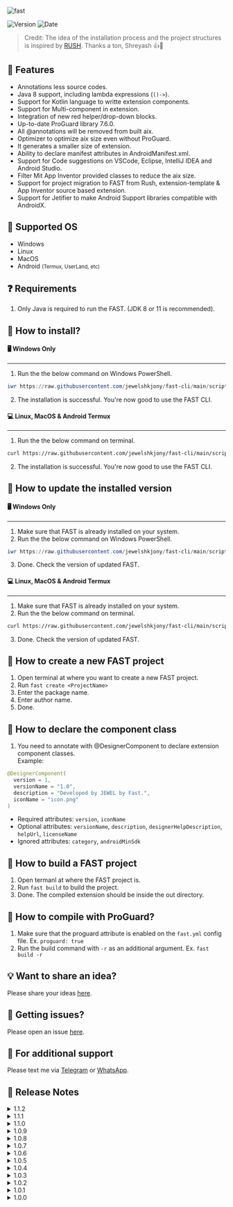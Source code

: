 ![fast](https://github.com/user-attachments/assets/1af854f5-fdb8-493a-8f07-be58ed8c2af3)

![Version](https://img.shields.io/badge/Latest_Version-1.1.2-green?labelColor=gray) ![Date](https://img.shields.io/badge/-16.10.2024.10.02-blue?logoColor=blue)

> Credit: The idea of the installation process and the project structures is inspired by [RUSH](https://github.com/shreyashsaitwal/rush-cli/tree/main). Thanks a ton, Shreyash 👍🎁

## 🌟 Features
- Annotations less source codes.
- Java 8 support, including lambda expressions (`()->`).
- Support for Kotlin language to writte extension components.
- Support for Multi-component in extension.
- Integration of new red helper/drop-down blocks.
- Up-to-date ProGuard library 7.6.0.
- All @annotations will be removed from built aix.
- Optimizer to optimize aix size even without ProGuard.
- It generates a smaller size of extension.
- Ability to declare manifest attributes in AndroidManifest.xml.
- Support for Code suggestions on VSCode, Eclipse, IntelliJ IDEA and Android Studio.
- Filter Mit App Inventor provided classes to reduce the aix size.
- Support for project migration to FAST from Rush, extension-template & App Inventor source based extension.
- Support for Jetifier to make Android Support libraries compatible with AndroidX.

## 🤝 Supported OS
- Windows
- Linux
- MacOS
- Android <small>(Termux, UserLand, etc)</small>

## ❓ Requirements
1. Only Java is required to run the FAST. (JDK 8 or 11 is recommended).

## 🤔 How to install?
#### 🖥️ Windows Only
---
1. Run the the below command on Windows PowerShell.
````.ps1
iwr https://raw.githubusercontent.com/jewelshkjony/fast-cli/main/scripts/install/win.ps1 -useb | iex
````
2. The installation is successful. You're now good to use the FAST CLI.

#### 💻 Linux, MacOS & Android Termux
---
1. Run the the below command on terminal.
````.sh
curl https://raw.githubusercontent.com/jewelshkjony/fast-cli/main/scripts/install/install.sh -fsSL | sh
````
2. The installation is successful. You're now good to use the FAST CLI.

## 🤔 How to update the installed version
#### 🖥️ Windows Only
---
1. Make sure that FAST is already installed on your system.
2. Run the the below command on Windows PowerShell.
````.ps1
iwr https://raw.githubusercontent.com/jewelshkjony/fast-cli/main/scripts/update/win.ps1 -useb | iex
````
3. Done. Check the version of updated FAST.

#### 💻 Linux, MacOS & Android Termux
---
1. Make sure that FAST is already installed on your system.
2. Run the the below command on terminal.
````.sh
curl https://raw.githubusercontent.com/jewelshkjony/fast-cli/main/scripts/update/install.sh -fsSL | sh
````
3. Done. Check the version of updated FAST.

## 🤔 How to create a new FAST project
1. Open terminal at where you want to create a new FAST project.
2. Run `fast create <ProjectName>`
3. Enter the package name.
4. Enter author name.
5. Done.

## 🤔 How to declare the component class
1. You need to annotate with @DesignerComponent to declare extension component classes.\
Example:
````.java
@DesignerComponent(
  version = 1,
  versionName = "1.0",
  description = "Developed by JEWEL by Fast.",
  iconName = "icon.png"
)
````

- Required attributes: `version`, `iconName`
- Optional attributes: `versionName`, `description`, `designerHelpDescription`, `helpUrl`, `licenseName`
- Ignored attributes: `category`, `androidMinSdk`

## 🤔 How to build a FAST project
1. Open termanl at where the FAST project is.
2. Run `fast build` to build the project.
3. Done. The compiled extension should be inside the out directory.

## 🤔 How to compile with ProGuard?
1. Make sure that the proguard attribute is enabled on the `fast.yml` config file. Ex. `proguard: true`
2. Run the build command with `-r` as an additional argument. Ex. `fast build -r`

## 💡 Want to share an idea?
Please share your ideas [here](https://github.com/jewelshkjony/fast-cli/discussions).

## 🐛 Getting issues?
Please open an issue [here](https://github.com/jewelshkjony/fast-cli/issues).

## 🤝 For additional support
Please text me via [Telegram](https://t.me/jewelshkjony) or [WhatsApp](https://wa.me/8801775668913).

## 📝 Release Notes
<details>
<summary>1.1.2</summary>

- No more need to declare the category attribute on the @SimpleProperty annotation.
</details>

<details>
<summary>1.1.1</summary>

- Colorful logs added on prints.
- A minor bug is fixed.
</details>

<details>
<summary>1.1.0</summary>

- A major bug fixed for Java compilation.
- Informative logs on error prints.
</details>

<details>
<summary>1.0.9</summary>

- Added full kotlin language support.
- Added built date with the version name.
</details>

<details>
<summary>1.0.8</summary>

- Updated the ProGuard library to the latest v7.6.0
- Some internal changes on the core program of FAST to make it more faster & stable.
</details>

<details>
<summary>1.0.7</summary>

- Redesiged the compiler to compile sources faster.
- Fixed compilation issue while compiling a large amount of sources.
</details>

<details>
<summary>1.0.6</summary>

- Added the `ai2` migrate command to migrate App Inventor source's extension project to FAST.
- Error messages are now more meaningful.
</details>

<details>
<summary>1.0.5</summary>

- Added the `template` migrate command to migrate extension-template project to FAST.
- Some internal changes to make it more faster on Android/Linux/MacOS.
</details>

<details>
<summary>1.0.4</summary>

- Fixed compiling issues on Linux/Mac/Android.
</details>

<details>
<summary>1.0.3</summary>

- Fixed the manifest issue.
- Removed author's name from AndroidRuntime.jar
- `optimize` attribute replaced by `proguard`.
- Added a new attribute by name `filter_mit_classes` to produce a smaller aix size.
- Added a new argument `-o` to optimize that aix size when proguard is disabled. It's useful when you use Kotlin libraries without ProGuard.
- Enhanced the VSCode code suggestion feature.
</details>

<details>
<summary>1.0.2</summary>

- Fixed compiling issue if space is present in file or directory path.
- Added `propfix` command to automatically add the `category` attribute on @SimpleProperty where missing.
- The author's name also be included in AndroidRuntime.jar.
</details>

<details>
<summary>1.0.1</summary>

- Fixed code suggestion for Android Studio & IntelliJ IDEA.
</details>

<details>
<summary>1.0.0</summary>

- Initial release.
</details>
